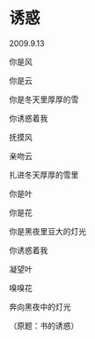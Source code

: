 # 诱惑

2009.9.13



你是风

你是云

你是冬天里厚厚的雪

你诱惑着我

抚摸风

亲吻云

扎进冬天厚厚的雪里



你是叶

你是花

你是黑夜里豆大的灯光

你诱惑着我

凝望叶

嗅嗅花

奔向黑夜中的灯光



（原题：书的诱惑）

